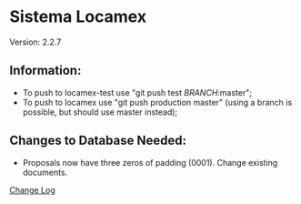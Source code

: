# Sistema Locamex

Version: 2.2.7

## Information:

- To push to locamex-test use "git push test _BRANCH_:master";
- To push to locamex use "git push production master" (using a branch is possible, but should use master instead);


## Changes to Database Needed:

-  Proposals now have three zeros of padding (0001). Change existing documents.

[Change Log](changelog.md)
